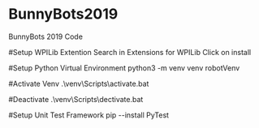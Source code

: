 # BunnyBots2019
 BunnyBots 2019 Code

#Setup WPILib Extention
Search in Extensions for WPILib
Click on install

#Setup Python Virtual Environment
python3 -m venv venv
robotVenv

#Activate Venv
.\venv\Scripts\activate.bat

#Deactivate
.\venv\Scripts\dectivate.bat


#Setup Unit Test Framework
pip --install PyTest

